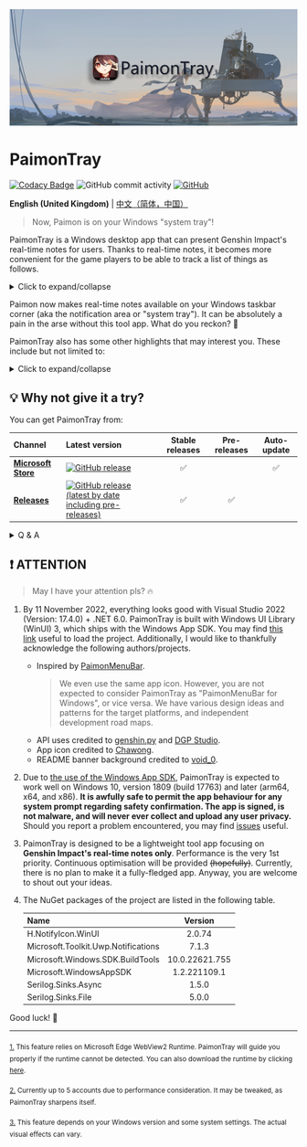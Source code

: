 ![banner.png](./img_README/banner.png)

# PaimonTray

[![Codacy Badge](https://app.codacy.com/project/badge/Grade/b83aab262d444585b7df8f0c8a55ed3a)](https://www.codacy.com/gh/ArvinZJC/PaimonTray/dashboard?utm_source=github.com&utm_medium=referral&utm_content=ArvinZJC/PaimonTray&utm_campaign=Badge_Grade)
![GitHub commit activity](https://img.shields.io/github/commit-activity/m/ArvinZJC/PaimonTray)
[![GitHub](https://img.shields.io/github/license/ArvinZJC/PaimonTray)](./LICENCE)

**English (United Kingdom)** | [中文（简体，中国）](./README_zh-Hans-CN.md)

> Now, Paimon is on your Windows "system tray"!

PaimonTray is a Windows desktop app that can present Genshin Impact's real-time notes for users. Thanks to real-time notes, it becomes more convenient for the game players to be able to track a list of things as follows.

<details>
  <summary>Click to expand/collapse</summary>

- Daily commissions: completed with bonus rewards claimed?
- Enemies of Note: any remaining Original Resin cost-halving opportunity this week?
- Expeditions: show me the game characters dispatched!
- Original Resin: fully replenished?
- Parametric Transformer: can be used?
- Realm Currency: limit reached?

</details>

Paimon now makes real-time notes available on your Windows taskbar corner (aka the notification area or "system tray"). It can be absolutely a pain in the arse without this tool app. What do you reckon? 🤪

PaimonTray also has some other highlights that may interest you. These include but not limited to:

<details>
  <summary>Click to expand/collapse</summary>

- Web page login method: log into your account on the specific web page just like in a browser<sup id="source1">[1](#footnote1)</sup> to add/update an account.
- Alternative login method: logging into your account by entering cookies manually is another way to add/update an account.
- Not only the CN server (aka a miHoYo account) but also the global (aka a HoYoLAB account).
- Multiple accounts<sup id="source2">[2](#footnote2)</sup> with nifty management: all your added accounts can be updated, checked and refreshed, or removed.
- Only your selected characters: all characters (aka Genshin Impact accounts) linked with a miHoYo/HoYoLAB account are there for you to select whether to allow retrieving real-time notes.
- Configurable real-time notes refresh interval.
- _Real-time notes reminders (will be available in the future)._
- Date and time rather than duration: e.g., Paimon converts the duration required to complete/fully replenish/... to an estimated date and time to make it clear.
- Hints for "not yet unlocked" if Paimon can tell you.
- Dark mode support.
- Acrylic/Mica support<sup id="source3">[3](#footnote3)</sup>.
- I18n (Internationalisation). Supported languages as follows:
  - English (United Kingdom)
  - English (United States) - default if no matches
  - 中文（简体，中国）

</details>

## 💡 Why not give it a try?

You can get PaimonTray from:

| Channel                                                                       | Latest version                                                                                                                                               | Stable releases | Pre-releases | Auto-update |
| :---------------------------------------------------------------------------- | :----------------------------------------------------------------------------------------------------------------------------------------------------------- | :-------------: | :----------: | :---------: |
| [**Microsoft Store**](https://www.microsoft.com/store/productId/9PP6PJDDRNRZ) | [![GitHub release](https://img.shields.io/github/v/release/ArvinZJC/PaimonTray)](../../releases)                                                             |       ✅        |              |     ✅      |
| [**Releases**](../../releases)                                                | [![GitHub release (latest by date including pre-releases)](https://img.shields.io/github/v/release/ArvinZJC/PaimonTray?include_prereleases)](../../releases) |       ✅        |      ✅      |             |

<details>
  <summary>Q & A</summary>

- **Which channel should I select to get the app?**

  Please always get the app from Microsoft Store if possible. It can provide a stabler support to handle prerequisites (e.g. the app's dependencies) automatically.

  Downloading the `PaimonTray_<version>.msixbundle` file from the [releases](../../releases) is an alternative option. You may select this channel if:

  - You cannot/hate to use Microsoft Store.
  - You do not care auto-updating.
  - You desire to try pre-releases.
  - You can handle prerequisites yourself when necessary.

  You can have the app from both channels installed at the same time, since they use different package family names.

- **I cannot get the latest version as stated above from Microsoft Store.**

  It depends on [the Microsoft's app certification process](https://docs.microsoft.com/en-gb/windows/uwp/publish/the-app-certification-process), which may result in delays.

- **How to use the downloaded `.msixbundle` file to install the app?**

  You can double-click the file to install the app via [the App Installer](https://apps.microsoft.com/store/detail/app-installer/9NBLGGH4NNS1?hl=en-gb&gl=GB). If it fails for any reason, you can try the following command at a PowerShell prompt. You may need an elevated PowerShell prompt if any error like "access is denied" occurs.

  ```PowerShell
  # NOTE: If you are using PowerShell 7+, please run the following command before using Add-AppxPackage.
  # Import-Module Appx -UseWindowsPowerShell

  Add-AppxPackage PaimonTray_<version>.msixbundle
  ```

- **Why does the provided `.msixbundle` file a little large?**

  The framework-dependent deployment has already reduced the file size significantly. However, first, the file bundles the multiple architecture versions of the installer into one entity. Second, it is [a C#/WinRT issue that IL trimming is currently unsupported](https://github.com/microsoft/CsWinRT/issues/373).

</details>

## ❗ ATTENTION

> May I have your attention pls? 🔥

1. By 11 November 2022, everything looks good with Visual Studio 2022 (Version: 17.4.0) + .NET 6.0. PaimonTray is built with Windows UI Library (WinUI) 3, which ships with the Windows App SDK. You may find [this link](https://docs.microsoft.com/en-gb/windows/apps/windows-app-sdk/set-up-your-development-environment) useful to load the project. Additionally, I would like to thankfully acknowledge the following authors/projects.

   - Inspired by [PaimonMenuBar](https://github.com/spencerwooo/PaimonMenuBar).
     > We even use the same app icon. However, you are not expected to consider PaimonTray as "PaimonMenuBar for Windows", or vice versa. We have various design ideas and patterns for the target platforms, and independent development road maps.
   - API uses credited to [genshin.py](https://github.com/thesadru/genshin.py) and [DGP Studio](https://github.com/DGP-Studio).
   - App icon credited to [Chawong](https://www.pixiv.net/en/artworks/92415888).
   - README banner background credited to [void_0](https://www.pixiv.net/en/artworks/85543107).

2. Due to [the use of the Windows App SDK](https://docs.microsoft.com/en-gb/windows/apps/windows-app-sdk/system-requirements#windows-app-sdk), PaimonTray is expected to work well on Windows 10, version 1809 (build 17763) and later (arm64, x64, and x86). **It is awfully safe to permit the app behaviour for any system prompt regarding safety confirmation. The app is signed, is not malware, and will never ever collect and upload any user privacy.** Should you report a problem encountered, you may find [issues](https://github.com/ArvinZJC/PaimonTray/issues) useful.
3. PaimonTray is designed to be a lightweight tool app focusing on **Genshin Impact's real-time notes only**. Performance is the very 1st priority. Continuous optimisation will be provided ~~(hopefully)~~. Currently, there is no plan to make it a fully-fledged app. Anyway, you are welcome to shout out your ideas.
4. The NuGet packages of the project are listed in the following table.

   | Name                                |    Version     |
   | :---------------------------------- | :------------: |
   | H.NotifyIcon.WinUI                  |     2.0.74     |
   | Microsoft.Toolkit.Uwp.Notifications |     7.1.3      |
   | Microsoft.Windows.SDK.BuildTools    | 10.0.22621.755 |
   | Microsoft.WindowsAppSDK             |  1.2.221109.1  |
   | Serilog.Sinks.Async                 |     1.5.0      |
   | Serilog.Sinks.File                  |     5.0.0      |

Good luck! 💖

---

<sub id="footnote1">[1.](#source1) This feature relies on Microsoft Edge WebView2 Runtime. PaimonTray will guide you properly if the runtime cannot be detected. You can also download the runtime by clicking [here](https://go.microsoft.com/fwlink/p/?LinkId=2124703).</sub>

<sub id="footnote2">[2.](#source2) Currently up to 5 accounts due to performance consideration. It may be tweaked, as PaimonTray sharpens itself.</sub>

<sub id="footnote3">[3.](#source3) This feature depends on your Windows version and some system settings. The actual visual effects can vary.</sub>
